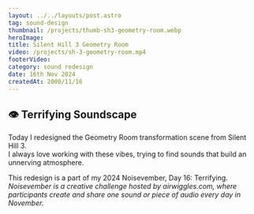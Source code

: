 ```yaml
---
layout: ../../layouts/post.astro
tag: sound-design
thumbnail: /projects/thumb-sh3-geometry-room.webp
heroImage:
title: Silent Hill 3 Geometry Room
video: /projects/sh-3-geometry-room.mp4
footerVideo: 
category: sound redesign
date: 16th Nov 2024
createdAt: 2000/11/16
---
```

<h2>👁️ Terrifying Soundscape</h2>

<p>Today I redesigned the Geometry Room transformation scene from Silent Hill 3.<br>
I always love working with these vibes, trying to find sounds that build an unnerving atmosphere.</p>

<div>
  This redesign is a part of my 2024 Noisevember, Day 16: Terrifying.
</div>
<div>
    <i>Noisevember is a creative challenge hosted by airwiggles.com, where participants create and share one sound or piece of audio every day in November.</i>
</div>